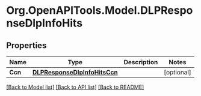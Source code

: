 
# Org.OpenAPITools.Model.DLPResponseDlpInfoHits

## Properties

Name | Type | Description | Notes
------------ | ------------- | ------------- | -------------
**Ccn** | [**DLPResponseDlpInfoHitsCcn**](DLPResponseDlpInfoHitsCcn.md) |  | [optional] 

[[Back to Model list]](../README.md#documentation-for-models)
[[Back to API list]](../README.md#documentation-for-api-endpoints)
[[Back to README]](../README.md)

